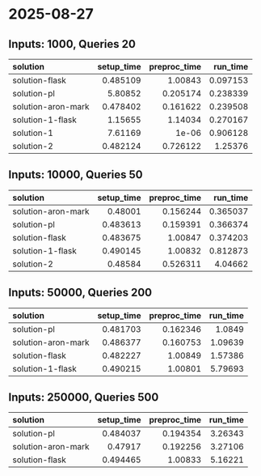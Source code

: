 # 2025-08-27

## Inputs: 1000, Queries 20

| solution           |   setup_time |   preproc_time |   run_time |
|:-------------------|-------------:|---------------:|-----------:|
| solution-flask     |     0.485109 |       1.00843  |   0.097153 |
| solution-pl        |     5.80852  |       0.205174 |   0.238339 |
| solution-aron-mark |     0.478402 |       0.161622 |   0.239508 |
| solution-1-flask   |     1.15655  |       1.14034  |   0.270167 |
| solution-1         |     7.61169  |       1e-06    |   0.906128 |
| solution-2         |     0.482124 |       0.726122 |   1.25376  |

## Inputs: 10000, Queries 50

| solution           |   setup_time |   preproc_time |   run_time |
|:-------------------|-------------:|---------------:|-----------:|
| solution-aron-mark |     0.48001  |       0.156244 |   0.365037 |
| solution-pl        |     0.483613 |       0.159391 |   0.366374 |
| solution-flask     |     0.483675 |       1.00847  |   0.374203 |
| solution-1-flask   |     0.490145 |       1.00832  |   0.812873 |
| solution-2         |     0.48584  |       0.526311 |   4.04662  |

## Inputs: 50000, Queries 200

| solution           |   setup_time |   preproc_time |   run_time |
|:-------------------|-------------:|---------------:|-----------:|
| solution-pl        |     0.481703 |       0.162346 |    1.0849  |
| solution-aron-mark |     0.486377 |       0.160753 |    1.09639 |
| solution-flask     |     0.482227 |       1.00849  |    1.57386 |
| solution-1-flask   |     0.490215 |       1.00801  |    5.79693 |

## Inputs: 250000, Queries 500

| solution           |   setup_time |   preproc_time |   run_time |
|:-------------------|-------------:|---------------:|-----------:|
| solution-pl        |     0.484037 |       0.194354 |    3.26343 |
| solution-aron-mark |     0.47917  |       0.192256 |    3.27106 |
| solution-flask     |     0.494465 |       1.00833  |    5.16221 |